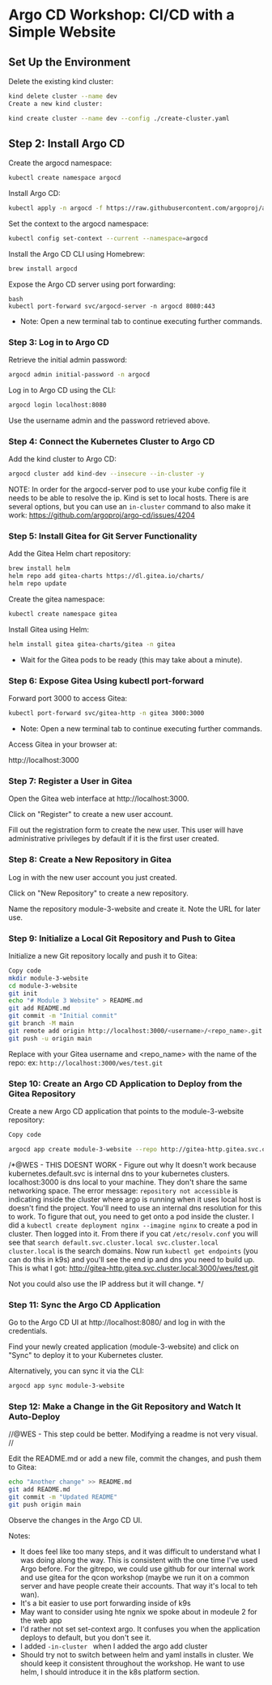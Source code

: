 # Argo CD Workshop: CI/CD with a Simple Website

## Set Up the Environment

Delete the existing kind cluster:

```bash
kind delete cluster --name dev
Create a new kind cluster:
```

```bash
kind create cluster --name dev --config ./create-cluster.yaml
```

## Step 2: Install Argo CD
Create the argocd namespace:

```bash
kubectl create namespace argocd
```

Install Argo CD:
```bash
kubectl apply -n argocd -f https://raw.githubusercontent.com/argoproj/argo-cd/stable/manifests/install.yaml
```

Set the context to the argocd namespace:

```bash
kubectl config set-context --current --namespace=argocd
```

Install the Argo CD CLI using Homebrew:
```bash
brew install argocd
```

Expose the Argo CD server using port forwarding:
```
bash
kubectl port-forward svc/argocd-server -n argocd 8080:443
```

* Note: Open a new terminal tab to continue executing further commands.

### Step 3: Log in to Argo CD
Retrieve the initial admin password:

```bash
argocd admin initial-password -n argocd
```

Log in to Argo CD using the CLI:

```bash
argocd login localhost:8080
```

Use the username admin and the password retrieved above.

### Step 4: Connect the Kubernetes Cluster to Argo CD
Add the kind cluster to Argo CD:

``` bash
argocd cluster add kind-dev --insecure --in-cluster -y
```

NOTE: In order for the argocd-server pod to use your kube config file it 
needs to be able to resolve the ip. Kind is set to local hosts. There is
are several options, but you can use an `in-cluster` command to also make
it work: https://github.com/argoproj/argo-cd/issues/4204

### Step 5: Install Gitea for Git Server Functionality
Add the Gitea Helm chart repository:


```bash
brew install helm
helm repo add gitea-charts https://dl.gitea.io/charts/
helm repo update
```

Create the gitea namespace:

```bash
kubectl create namespace gitea
```

Install Gitea using Helm:

```bash
helm install gitea gitea-charts/gitea -n gitea
```

* Wait for the Gitea pods to be ready (this may take about a minute).

### Step 6: Expose Gitea Using kubectl port-forward

Forward port 3000 to access Gitea:

``` bash
kubectl port-forward svc/gitea-http -n gitea 3000:3000
```

* Note: Open a new terminal tab to continue executing further commands.

Access Gitea in your browser at:

http://localhost:3000

### Step 7: Register a User in Gitea
Open the Gitea web interface at http://localhost:3000.

Click on "Register" to create a new user account.

Fill out the registration form to create the new user. This user will have administrative privileges by default if it is the first user created.

### Step 8: Create a New Repository in Gitea
Log in with the new user account you just created.

Click on "New Repository" to create a new repository.

Name the repository module-3-website and create it. Note the URL for later use.

### Step 9: Initialize a Local Git Repository and Push to Gitea
Initialize a new Git repository locally and push it to Gitea:

``` bash
Copy code
mkdir module-3-website
cd module-3-website
git init
echo "# Module 3 Website" > README.md
git add README.md
git commit -m "Initial commit"
git branch -M main
git remote add origin http://localhost:3000/<username>/<repo_name>.git
git push -u origin main
```

Replace <username> with your Gitea username and <repo_name> with the name of the repo:
ex: `http://localhost:3000/wes/test.git`

### Step 10: Create an Argo CD Application to Deploy from the Gitea Repository

Create a new Argo CD application that points to the module-3-website repository:

```bash
Copy code

argocd app create module-3-website --repo http://gitea-http.gitea.svc.cluster.local:3000/wes/test.git --path . --dest-server https://kubernetes.default.svc --dest-namespace default
```
/*@WES - THIS DOESNT WORK - Figure out why
It doesn't work because kubernetes.default.svc is internal dns to your kubernetes clusters. localhost:3000 is dns local to your machine. They don't share the same networking space. The error message: `repository not accessible` is indicating inside the cluster 
where argo is running when it uses local host is doesn't find the project. You'll need to use an internal dns resolution for this
to work. To figure that out, you need to get onto a pod inside the cluster. I did a `kubectl create deployment nginx --imagine nginx` to create a pod in cluster. Then logged into it. From there if you cat `/etc/resolv.conf` you will see that
`search default.svc.cluster.local svc.cluster.local cluster.local` is the search domains. Now run `kubectl get endpoints` 
(you can do this in k9s) and you'll see the end ip and dns you need to build up. This is what I got:
http://gitea-http.gitea.svc.cluster.local:3000/wes/test.git

Not you could also use the IP address but it will change.
*/



### Step 11: Sync the Argo CD Application
Go to the Argo CD UI at http://localhost:8080/ and log in with the credentials.

Find your newly created application (module-3-website) and click on "Sync" to deploy it to your Kubernetes cluster.

Alternatively, you can sync it via the CLI:

```bash
argocd app sync module-3-website
```


### Step 12: Make a Change in the Git Repository and Watch It Auto-Deploy

//@WES - This step could be better. Modifying a readme is not very visual.
//

Edit the README.md or add a new file, commit the changes, and push them to Gitea:

```bash
echo "Another change" >> README.md
git add README.md
git commit -m "Updated README"
git push origin main
```

Observe the changes in the Argo CD UI.



Notes:
* It does feel like too many steps, and it was difficult to understand what I was doing along the way.
This is consistent with the one time I've used Argo before. For the gitrepo, we could use github for
our internal work and use gitea for the qcon workshop (maybe we run it on a common server and have
people create their accounts. That way it's local to teh wan). 
* It's a bit easier to use port forwarding inside of k9s
* May want to consider using hte ngnix we spoke about in modeule 2 for the web app
* I'd rather not set set-context argo. It confuses you when the application deploys to default, 
but you don't see it.
* I added `-in-cluster ` when I added the argo add cluster
* Should try not to switch between helm and yaml installs in cluster. We should keep it consistent throughout the workshop. He want to use helm, I should introduce it in the k8s platform section.




